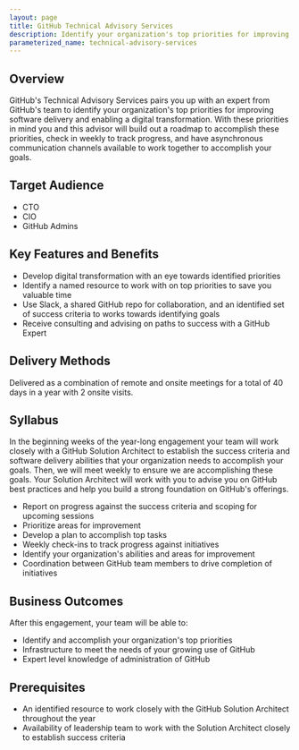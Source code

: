 ```yaml
---
layout: page
title: GitHub Technical Advisory Services
description: Identify your organization's top priorities for improving software delivery and enabling a digital transformation.
parameterized_name: technical-advisory-services
---
```



## Overview

GitHub's Technical Advisory Services pairs you up with an expert from GitHub's team to identify your organization's top priorities for improving software delivery and enabling a digital transformation. With these priorities in mind you and this advisor will build out a roadmap to accomplish these priorities, check in weekly to track progress, and have asynchronous communication channels available to work together to accomplish your goals.

## Target Audience

- CTO
- CIO
- GitHub Admins

## Key Features and Benefits

- Develop digital transformation with an eye towards identified priorities
- Identify a named resource to work with on top priorities to save you valuable time
- Use Slack, a shared GitHub repo for collaboration, and an identified set of success criteria to works towards identifying goals
- Receive consulting and advising on paths to success with a GitHub Expert

## Delivery Methods

Delivered as a combination of remote and onsite meetings for a total of 40 days in a year with 2 onsite visits.

## Syllabus

In the beginning weeks of the year-long engagement your team will work closely with a GitHub Solution Architect to establish the success criteria and software delivery abilities that your organization needs to accomplish your goals. Then, we will meet weekly to ensure we are accomplishing these goals. Your Solution Architect will work with you to advise you on GitHub best practices and help you build a strong foundation on GitHub's offerings.

- Report on progress against the success criteria and scoping for upcoming sessions
- Prioritize areas for improvement
- Develop a plan to accomplish top tasks
- Weekly check-ins to track progress against initiatives
- Identify your organization's abilities and areas for improvement
- Coordination between GitHub team members to drive completion of initiatives

## Business Outcomes

After this engagement, your team will be able to:

- Identify and accomplish your organization's top priorities
- Infrastructure to meet the needs of your growing use of GitHub
- Expert level knowledge of administration of GitHub

## Prerequisites

- An identified resource to work closely with the GitHub Solution Architect throughout the year
- Availability of leadership team to work with the Solution Architect closely to establish success criteria
